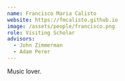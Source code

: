 ```yaml
---
name: Francisco Maria Calisto
website: https://fmcalisto.github.io
image: /assets/people/francisco.png
role: Visiting Scholar
advisors:
  - John Zimmerman
  - Adam Perer
---
```


Music lover.

